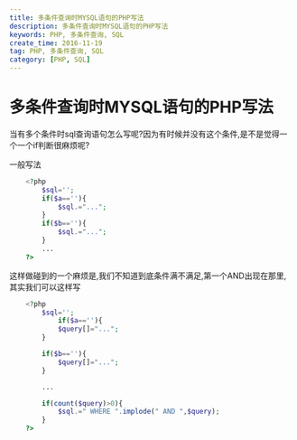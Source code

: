 ```yaml
---
title: 多条件查询时MYSQL语句的PHP写法
description: 多条件查询时MYSQL语句的PHP写法
keywords: PHP, 多条件查询, SQL
create_time: 2016-11-19
tag: PHP, 多条件查询, SQL
category: [PHP, SQL]
---
```


# 多条件查询时MYSQL语句的PHP写法

当有多个条件时sql查询语句怎么写呢?因为有时候并没有这个条件,是不是觉得一个一个if判断很麻烦呢?

一般写法

```php
	<?php
		$sql='';
		if($a==''){
			$sql.="...";
		}
		if($b==''){
			$sql.="...";
		}
		...
	?>
```

这样做碰到的一个麻烦是,我们不知道到底条件满不满足,第一个AND出现在那里,其实我们可以这样写

```php
	<?php
		$sql='';
			if($a==''){
			$query[]="...";
		}

		if($b==''){
			$query[]="...";
		}

		...

		if(count($query)>0){
			$sql.=" WHERE ".implode(" AND ",$query);
		}
	?>
```






